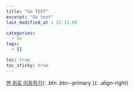 ```yaml
---
title: "Go TEST"
excerpt: "Go test"
last_modified_at : 22.11.05

categories:
  - Go
tags:
  - []

toc: true
toc_sticky: true
---
```



[맨 위로 이동하기](#){: .btn .btn--primary }{: .align-right}